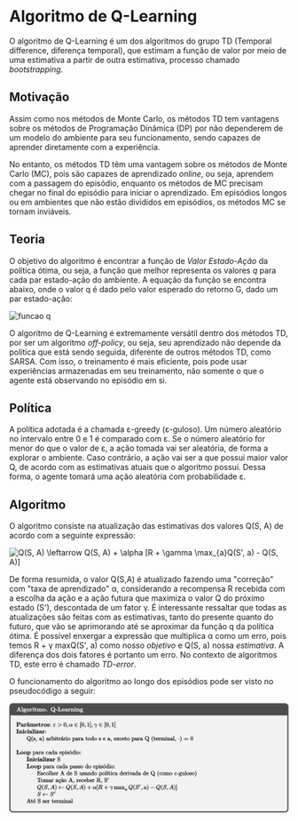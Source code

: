 # Algoritmo de Q-Learning

O algoritmo de Q-Learning é um dos algoritmos do grupo TD (Temporal difference, diferença temporal), que estimam a função de valor por meio de uma estimativa a partir de outra estimativa, processo chamado _bootstrapping_.

## Motivação

Assim como nos métodos de Monte Carlo, os métodos TD tem vantagens sobre os métodos de Programação Dinâmica (DP) por não dependerem de um modelo do ambiente para seu funcionamento, sendo capazes de aprender diretamente com a experiência.

No entanto, os métodos TD têm uma vantagem sobre os métodos de Monte Carlo (MC), pois são capazes de aprendizado _online_, ou seja, aprendem com a passagem do episódio, enquanto os métodos de MC precisam chegar no final do episódio para iniciar o aprendizado. Em episódios longos ou em ambientes que não estão divididos em episódios, os métodos MC se tornam inviáveis.

## Teoria

O objetivo do algoritmo é encontrar a função de *Valor Estado-Ação* da política ótima, ou seja, a função que melhor representa os valores *q* para cada par estado-ação do ambiente. A equação da função se encontra abaixo, onde o valor q é dado pelo valor esperado do retorno G, dado um par estado-ação:

![funcao q](https://camo.githubusercontent.com/003498f344a099b4d34d45aa2bc0841e562fa01e/68747470733a2f2f6c617465782e636f6465636f67732e636f6d2f6769662e6c617465783f715f5c706928732c61292673706163653b3d2673706163653b5c6d6174686f707b5c6d61746862627b457d5f5c70697d5b7b475f747d7c7b535f743d732c2673706163653b415f743d617d5d)

O algoritmo de Q-Learning é extremamente versátil dentro dos métodos TD, por ser um algoritmo _off-policy_, ou seja, seu aprendizado não depende da política que está sendo seguida, diferente de outros métodos TD, como SARSA. Com isso, o treinamento é mais eficiente, pois pode usar experiências armazenadas em seu treinamento, não somente o que o agente está observando no episódio em si.

## Política

A política adotada é a chamada ε-greedy (ε-guloso). Um número aleatório no intervalo entre 0 e 1 é comparado com ε. Se o número aleatório for menor do que o valor de ε, a ação tomada vai ser aleatória, de forma a explorar o ambiente. Caso contrário, a ação vai ser a que possui maior valor Q, de acordo com as estimativas atuais que o algoritmo possui. Dessa forma, o agente tomará uma ação aleatória com probabilidade ε.

## Algoritmo

O algoritmo consiste na atualização das estimativas dos valores Q(S, A) de acordo com a seguinte expressão:

<img src="https://latex.codecogs.com/svg.latex?Q(S,&space;A)&space;\leftarrow&space;Q(S,&space;A)&space;&plus;&space;\alpha&space;[R&space;&plus;&space;\gamma&space;\max_{a}Q(S',&space;a)&space;-&space;Q(S,&space;A)]" title="Q(S, A) \leftarrow Q(S, A) + \alpha [R + \gamma \max_{a}Q(S', a) - Q(S, A)]" />

De forma resumida, o valor Q(S,A) é atualizado fazendo uma "correção" com "taxa de aprendizado" &alpha;, considerando a recompensa R recebida com a escolha da ação e a ação futura que maximiza o valor Q do próximo estado (S'), descontada de um fator &gamma;. É interessante ressaltar que todas as atualizações são feitas com as estimativas, tanto do presente quanto do futuro, que vão se aprimorando até se aproximar da função q da política ótima. É possível enxergar a expressão que multiplica &alpha; como um erro, pois temos R + &gamma; maxQ(S', a) como nosso _objetivo_ e Q(S, a) nossa _estimativa_. A diferença dos dois fatores é portanto um erro. No contexto de algoritmos TD, este erro é chamado _TD-error_.

O funcionamento do algoritmo ao longo dos episódios pode ser visto no pseudocódigo a seguir:

![Algoritmo de Q-Learning](imgs/q-learning.svg)